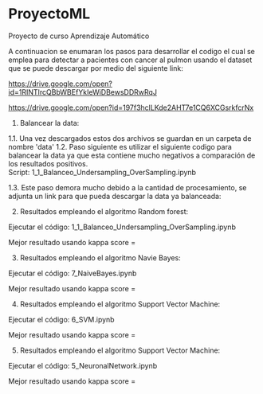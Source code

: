# ProyectoML
Proyecto de curso Aprendizaje Automático

A continuacion se enumaran los pasos para desarrollar el codigo el cual se emplea para detectar a pacientes con cancer al pulmon usando el dataset que se puede descargar por medio del siguiente link:

https://drive.google.com/open?id=1RINTIrcQBbWBEfYkIeWiDBewsDDRwRqJ

https://drive.google.com/open?id=197f3hclLKde2AHT7e1CQ6XCGsrkfcrNx

1. Balancear la data:

1.1. Una vez descargados estos dos archivos se guardan en un carpeta de nombre 'data'
1.2. Paso siguiente es utilizar el siguiente codigo para balancear la data ya que esta contiene mucho negativos a comparación de los resultados positivos.  
Script: 1_1_Balanceo_Undersampling_OverSampling.ipynb

1.3. Este paso demora mucho debido a la cantidad de procesamiento, se adjunta un link para que pueda descargar la data ya balanceada:



2. Resultados empleando el algoritmo Random forest:

Ejecutar el código: 1_1_Balanceo_Undersampling_OverSampling.ipynb

Mejor resultado usando kappa score =

3. Resultados empleando el algoritmo Navie Bayes:

Ejecutar el código: 7_NaiveBayes.ipynb

Mejor resultado usando kappa score =

4. Resultados empleando el algoritmo Support Vector Machine:

Ejecutar el código: 6_SVM.ipynb

Mejor resultado usando kappa score =

5. Resultados empleando el algoritmo Support Vector Machine:

Ejecutar el código: 5_NeuronalNetwork.ipynb

Mejor resultado usando kappa score =
